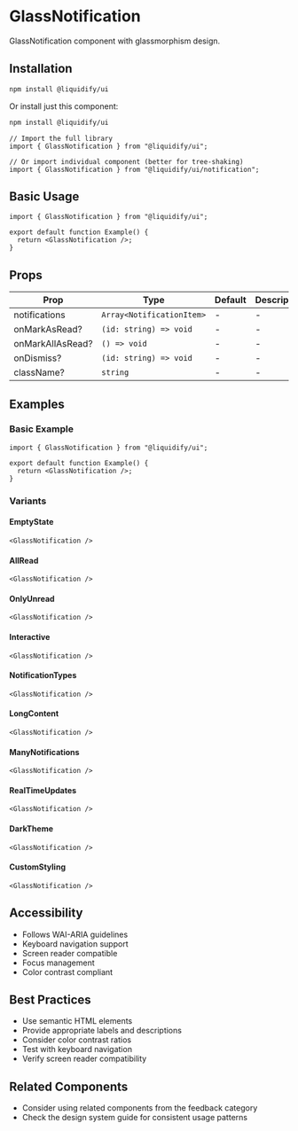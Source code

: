 # GlassNotification

GlassNotification component with glassmorphism design.

## Installation

```bash
npm install @liquidify/ui
```

Or install just this component:

```bash
npm install @liquidify/ui
```

```tsx
// Import the full library
import { GlassNotification } from "@liquidify/ui";

// Or import individual component (better for tree-shaking)
import { GlassNotification } from "@liquidify/ui/notification";
```

## Basic Usage

```tsx
import { GlassNotification } from "@liquidify/ui";

export default function Example() {
  return <GlassNotification />;
}
```

## Props

| Prop             | Type                      | Default | Description |
| ---------------- | ------------------------- | ------- | ----------- |
| notifications    | `Array<NotificationItem>` | -       | -           |
| onMarkAsRead?    | `(id: string) => void`    | -       | -           |
| onMarkAllAsRead? | `() => void`              | -       | -           |
| onDismiss?       | `(id: string) => void`    | -       | -           |
| className?       | `string`                  | -       | -           |

## Examples

### Basic Example

```tsx
import { GlassNotification } from "@liquidify/ui";

export default function Example() {
  return <GlassNotification />;
}
```

### Variants

#### EmptyState

```tsx
<GlassNotification />
```

#### AllRead

```tsx
<GlassNotification />
```

#### OnlyUnread

```tsx
<GlassNotification />
```

#### Interactive

```tsx
<GlassNotification />
```

#### NotificationTypes

```tsx
<GlassNotification />
```

#### LongContent

```tsx
<GlassNotification />
```

#### ManyNotifications

```tsx
<GlassNotification />
```

#### RealTimeUpdates

```tsx
<GlassNotification />
```

#### DarkTheme

```tsx
<GlassNotification />
```

#### CustomStyling

```tsx
<GlassNotification />
```

## Accessibility

- Follows WAI-ARIA guidelines
- Keyboard navigation support
- Screen reader compatible
- Focus management
- Color contrast compliant

## Best Practices

- Use semantic HTML elements
- Provide appropriate labels and descriptions
- Consider color contrast ratios
- Test with keyboard navigation
- Verify screen reader compatibility

## Related Components

- Consider using related components from the feedback category
- Check the design system guide for consistent usage patterns
